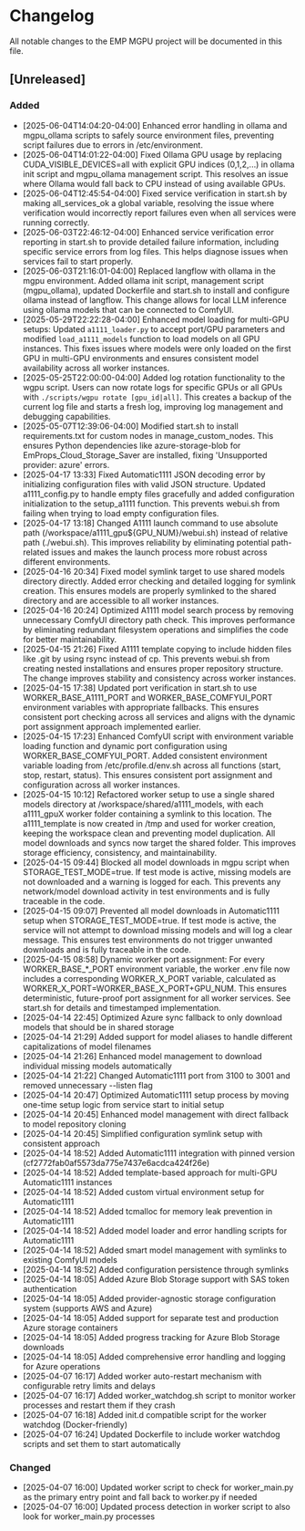 # Changelog

All notable changes to the EMP MGPU project will be documented in this file.

## [Unreleased]

### Added
- [2025-06-04T14:04:20-04:00] Enhanced error handling in ollama and mgpu_ollama scripts to safely source environment files, preventing script failures due to errors in /etc/environment.
- [2025-06-04T14:01:22-04:00] Fixed Ollama GPU usage by replacing CUDA_VISIBLE_DEVICES=all with explicit GPU indices (0,1,2,...) in ollama init script and mgpu_ollama management script. This resolves an issue where Ollama would fall back to CPU instead of using available GPUs.
- [2025-06-04T12:45:54-04:00] Fixed service verification in start.sh by making all_services_ok a global variable, resolving the issue where verification would incorrectly report failures even when all services were running correctly.
- [2025-06-03T22:46:12-04:00] Enhanced service verification error reporting in start.sh to provide detailed failure information, including specific service errors from log files. This helps diagnose issues when services fail to start properly.
- [2025-06-03T21:16:01-04:00] Replaced langflow with ollama in the mgpu environment. Added ollama init script, management script (mgpu_ollama), updated Dockerfile and start.sh to install and configure ollama instead of langflow. This change allows for local LLM inference using ollama models that can be connected to ComfyUI.
- [2025-05-29T22:22:28-04:00] Enhanced model loading for multi-GPU setups: Updated `a1111_loader.py` to accept port/GPU parameters and modified `load_a1111_models` function to load models on all GPU instances. This fixes issues where models were only loaded on the first GPU in multi-GPU environments and ensures consistent model availability across all worker instances.
- [2025-05-25T22:00:00-04:00] Added log rotation functionality to the wgpu script. Users can now rotate logs for specific GPUs or all GPUs with `./scripts/wgpu rotate [gpu_id|all]`. This creates a backup of the current log file and starts a fresh log, improving log management and debugging capabilities.
- [2025-05-07T12:39:06-04:00] Modified start.sh to install requirements.txt for custom nodes in manage_custom_nodes. This ensures Python dependencies like azure-storage-blob for EmProps_Cloud_Storage_Saver are installed, fixing 'Unsupported provider: azure' errors.
- [2025-04-17 13:33] Fixed Automatic1111 JSON decoding error by initializing configuration files with valid JSON structure. Updated a1111_config.py to handle empty files gracefully and added configuration initialization to the setup_a1111 function. This prevents webui.sh from failing when trying to load empty configuration files.
- [2025-04-17 13:18] Changed A1111 launch command to use absolute path (/workspace/a1111_gpu${GPU_NUM}/webui.sh) instead of relative path (./webui.sh). This improves reliability by eliminating potential path-related issues and makes the launch process more robust across different environments.
- [2025-04-16 20:34] Fixed model symlink target to use shared models directory directly. Added error checking and detailed logging for symlink creation. This ensures models are properly symlinked to the shared directory and are accessible to all worker instances.
- [2025-04-16 20:24] Optimized A1111 model search process by removing unnecessary ComfyUI directory path check. This improves performance by eliminating redundant filesystem operations and simplifies the code for better maintainability.
- [2025-04-15 21:26] Fixed A1111 template copying to include hidden files like .git by using rsync instead of cp. This prevents webui.sh from creating nested installations and ensures proper repository structure. The change improves stability and consistency across worker instances.
- [2025-04-15 17:38] Updated port verification in start.sh to use WORKER_BASE_A1111_PORT and WORKER_BASE_COMFYUI_PORT environment variables with appropriate fallbacks. This ensures consistent port checking across all services and aligns with the dynamic port assignment approach implemented earlier.
- [2025-04-15 17:23] Enhanced ComfyUI script with environment variable loading function and dynamic port configuration using WORKER_BASE_COMFYUI_PORT. Added consistent environment variable loading from /etc/profile.d/env.sh across all functions (start, stop, restart, status). This ensures consistent port assignment and configuration across all worker instances.
- [2025-04-15 10:12] Refactored worker setup to use a single shared models directory at /workspace/shared/a1111_models, with each a1111_gpuX worker folder containing a symlink to this location. The a1111_template is now created in /tmp and used for worker creation, keeping the workspace clean and preventing model duplication. All model downloads and syncs now target the shared folder. This improves storage efficiency, consistency, and maintainability.
- [2025-04-15 09:44] Blocked all model downloads in mgpu script when STORAGE_TEST_MODE=true. If test mode is active, missing models are not downloaded and a warning is logged for each. This prevents any network/model download activity in test environments and is fully traceable in the code.
- [2025-04-15 09:07] Prevented all model downloads in Automatic1111 setup when STORAGE_TEST_MODE=true. If test mode is active, the service will not attempt to download missing models and will log a clear message. This ensures test environments do not trigger unwanted downloads and is fully traceable in the code.
- [2025-04-15 08:58] Dynamic worker port assignment: For every WORKER_BASE_*_PORT environment variable, the worker .env file now includes a corresponding WORKER_X_PORT variable, calculated as WORKER_X_PORT=WORKER_BASE_X_PORT+GPU_NUM. This ensures deterministic, future-proof port assignment for all worker services. See start.sh for details and timestamped implementation.
- [2025-04-14 22:45] Optimized Azure sync fallback to only download models that should be in shared storage
- [2025-04-14 21:29] Added support for model aliases to handle different capitalizations of model filenames
- [2025-04-14 21:26] Enhanced model management to download individual missing models automatically
- [2025-04-14 21:22] Changed Automatic1111 port from 3100 to 3001 and removed unnecessary --listen flag
- [2025-04-14 20:47] Optimized Automatic1111 setup process by moving one-time setup logic from service start to initial setup
- [2025-04-14 20:45] Enhanced model management with direct fallback to model repository cloning
- [2025-04-14 20:45] Simplified configuration symlink setup with consistent approach
- [2025-04-14 18:52] Added Automatic1111 integration with pinned version (cf2772fab0af5573da775e7437e6acdca424f26e)
- [2025-04-14 18:52] Added template-based approach for multi-GPU Automatic1111 instances
- [2025-04-14 18:52] Added custom virtual environment setup for Automatic1111
- [2025-04-14 18:52] Added tcmalloc for memory leak prevention in Automatic1111
- [2025-04-14 18:52] Added model loader and error handling scripts for Automatic1111
- [2025-04-14 18:52] Added smart model management with symlinks to existing ComfyUI models
- [2025-04-14 18:52] Added configuration persistence through symlinks
- [2025-04-14 18:05] Added Azure Blob Storage support with SAS token authentication
- [2025-04-14 18:05] Added provider-agnostic storage configuration system (supports AWS and Azure)
- [2025-04-14 18:05] Added support for separate test and production Azure storage containers
- [2025-04-14 18:05] Added progress tracking for Azure Blob Storage downloads
- [2025-04-14 18:05] Added comprehensive error handling and logging for Azure operations
- [2025-04-07 16:17] Added worker auto-restart mechanism with configurable retry limits and delays
- [2025-04-07 16:17] Added worker_watchdog.sh script to monitor worker processes and restart them if they crash
- [2025-04-07 16:18] Added init.d compatible script for the worker watchdog (Docker-friendly)
- [2025-04-07 16:24] Updated Dockerfile to include worker watchdog scripts and set them to start automatically

### Changed
- [2025-04-07 16:00] Updated worker script to check for worker_main.py as the primary entry point and fall back to worker.py if needed
- [2025-04-07 16:00] Updated process detection in worker script to also look for worker_main.py processes
